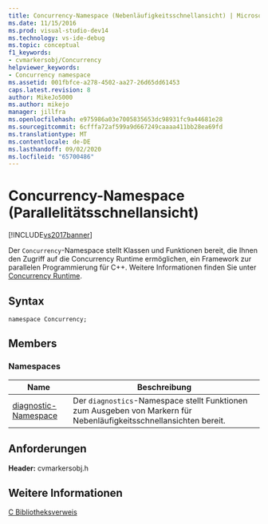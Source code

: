 ```yaml
---
title: Concurrency-Namespace (Nebenläufigkeitsschnellansicht) | Microsoft-Dokumentation
ms.date: 11/15/2016
ms.prod: visual-studio-dev14
ms.technology: vs-ide-debug
ms.topic: conceptual
f1_keywords:
- cvmarkersobj/Concurrency
helpviewer_keywords:
- Concurrency namespace
ms.assetid: 001fbfce-a278-4502-aa27-26d65dd61453
caps.latest.revision: 8
author: MikeJo5000
ms.author: mikejo
manager: jillfra
ms.openlocfilehash: e975986a03e7005835653dc98931fc9a44681e28
ms.sourcegitcommit: 6cfffa72af599a9d667249caaaa411bb28ea69fd
ms.translationtype: MT
ms.contentlocale: de-DE
ms.lasthandoff: 09/02/2020
ms.locfileid: "65700486"
---
```

# <a name="concurrency-namespace-concurrency-visualizer"></a>Concurrency-Namespace (Parallelitätsschnellansicht)
[!INCLUDE[vs2017banner](../includes/vs2017banner.md)]

Der `Concurrency`-Namespace stellt Klassen und Funktionen bereit, die Ihnen den Zugriff auf die Concurrency Runtime ermöglichen, ein Framework zur parallelen Programmierung für C++. Weitere Informationen finden Sie unter [Concurrency Runtime](https://msdn.microsoft.com/library/874bc58f-8dce-483e-a3a1-4dcc9e52ed2c).  
  
## <a name="syntax"></a>Syntax  
  
```  
namespace Concurrency;  
```  
  
## <a name="members"></a>Members  
  
### <a name="namespaces"></a>Namespaces  
  
|Name|Beschreibung|  
|----------|-----------------|  
|[diagnostic-Namespace](../profiling/diagnostic-namespace.md)|Der `diagnostics`-Namespace stellt Funktionen zum Ausgeben von Markern für Nebenläufigkeitsschnellansichten bereit.|  
  
## <a name="requirements"></a>Anforderungen  
 **Header:** cvmarkersobj.h  
  
## <a name="see-also"></a>Weitere Informationen  
 [C Bibliotheksverweis](../profiling/c-library-reference.md)
